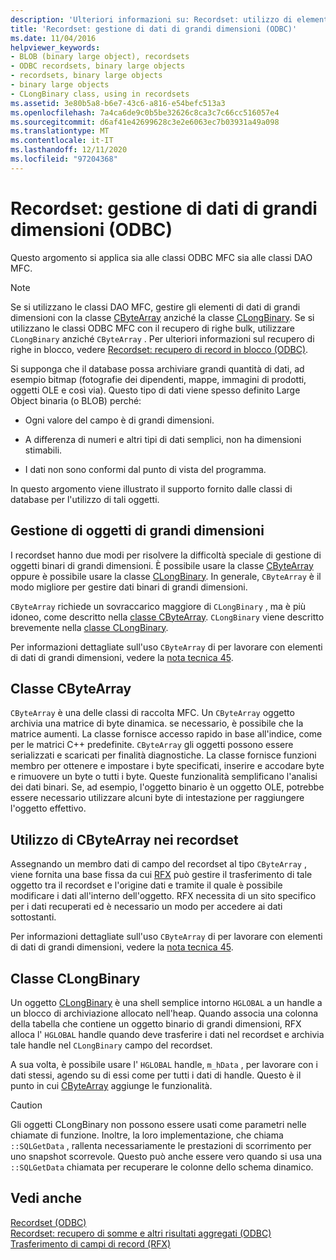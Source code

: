 ```yaml
---
description: 'Ulteriori informazioni su: Recordset: utilizzo di elementi di dati di grandi dimensioni (ODBC)'
title: 'Recordset: gestione di dati di grandi dimensioni (ODBC)'
ms.date: 11/04/2016
helpviewer_keywords:
- BLOB (binary large object), recordsets
- ODBC recordsets, binary large objects
- recordsets, binary large objects
- binary large objects
- CLongBinary class, using in recordsets
ms.assetid: 3e80b5a8-b6e7-43c6-a816-e54befc513a3
ms.openlocfilehash: 7a4ca6de9c0b5be32626c8ca3c7c66cc516057e4
ms.sourcegitcommit: d6af41e42699628c3e2e6063ec7b03931a49a098
ms.translationtype: MT
ms.contentlocale: it-IT
ms.lasthandoff: 12/11/2020
ms.locfileid: "97204368"
---
```

# <a name="recordset-working-with-large-data-items-odbc"></a>Recordset: gestione di dati di grandi dimensioni (ODBC)

Questo argomento si applica sia alle classi ODBC MFC sia alle classi DAO MFC.

> [!NOTE]
> Se si utilizzano le classi DAO MFC, gestire gli elementi di dati di grandi dimensioni con la classe [CByteArray](../../mfc/reference/cbytearray-class.md) anziché la classe [CLongBinary](../../mfc/reference/clongbinary-class.md). Se si utilizzano le classi ODBC MFC con il recupero di righe bulk, utilizzare `CLongBinary` anziché `CByteArray` . Per ulteriori informazioni sul recupero di righe in blocco, vedere [Recordset: recupero di record in blocco (ODBC)](../../data/odbc/recordset-fetching-records-in-bulk-odbc.md).

Si supponga che il database possa archiviare grandi quantità di dati, ad esempio bitmap (fotografie dei dipendenti, mappe, immagini di prodotti, oggetti OLE e così via). Questo tipo di dati viene spesso definito Large Object binaria (o BLOB) perché:

- Ogni valore del campo è di grandi dimensioni.

- A differenza di numeri e altri tipi di dati semplici, non ha dimensioni stimabili.

- I dati non sono conformi dal punto di vista del programma.

In questo argomento viene illustrato il supporto fornito dalle classi di database per l'utilizzo di tali oggetti.

## <a name="managing-large-objects"></a><a name="_core_managing_large_objects"></a> Gestione di oggetti di grandi dimensioni

I recordset hanno due modi per risolvere la difficoltà speciale di gestione di oggetti binari di grandi dimensioni. È possibile usare la classe [CByteArray](../../mfc/reference/cbytearray-class.md) oppure è possibile usare la classe [CLongBinary](../../mfc/reference/clongbinary-class.md). In generale, `CByteArray` è il modo migliore per gestire dati binari di grandi dimensioni.

`CByteArray` richiede un sovraccarico maggiore di `CLongBinary` , ma è più idoneo, come descritto nella [classe CByteArray](#_core_the_cbytearray_class). `CLongBinary` viene descritto brevemente nella [classe CLongBinary](#_core_the_clongbinary_class).

Per informazioni dettagliate sull'uso `CByteArray` di per lavorare con elementi di dati di grandi dimensioni, vedere la [nota tecnica 45](../../mfc/tn045-mfc-database-support-for-long-varchar-varbinary.md).

## <a name="cbytearray-class"></a><a name="_core_the_cbytearray_class"></a> Classe CByteArray

`CByteArray` è una delle classi di raccolta MFC. Un `CByteArray` oggetto archivia una matrice di byte dinamica. se necessario, è possibile che la matrice aumenti. La classe fornisce accesso rapido in base all'indice, come per le matrici C++ predefinite. `CByteArray` gli oggetti possono essere serializzati e scaricati per finalità diagnostiche. La classe fornisce funzioni membro per ottenere e impostare i byte specificati, inserire e accodare byte e rimuovere un byte o tutti i byte. Queste funzionalità semplificano l'analisi dei dati binari. Se, ad esempio, l'oggetto binario è un oggetto OLE, potrebbe essere necessario utilizzare alcuni byte di intestazione per raggiungere l'oggetto effettivo.

## <a name="using-cbytearray-in-recordsets"></a><a name="_core_using_cbytearray_in_recordsets"></a> Utilizzo di CByteArray nei recordset

Assegnando un membro dati di campo del recordset al tipo `CByteArray` , viene fornita una base fissa da cui [RFX](../../data/odbc/record-field-exchange-rfx.md) può gestire il trasferimento di tale oggetto tra il recordset e l'origine dati e tramite il quale è possibile modificare i dati all'interno dell'oggetto. RFX necessita di un sito specifico per i dati recuperati ed è necessario un modo per accedere ai dati sottostanti.

Per informazioni dettagliate sull'uso `CByteArray` di per lavorare con elementi di dati di grandi dimensioni, vedere la [nota tecnica 45](../../mfc/tn045-mfc-database-support-for-long-varchar-varbinary.md).

## <a name="clongbinary-class"></a><a name="_core_the_clongbinary_class"></a> Classe CLongBinary

Un oggetto [CLongBinary](../../mfc/reference/clongbinary-class.md) è una shell semplice intorno `HGLOBAL` a un handle a un blocco di archiviazione allocato nell'heap. Quando associa una colonna della tabella che contiene un oggetto binario di grandi dimensioni, RFX alloca l' `HGLOBAL` handle quando deve trasferire i dati nel recordset e archivia tale handle nel `CLongBinary` campo del recordset.

A sua volta, è possibile usare l' `HGLOBAL` handle, `m_hData` , per lavorare con i dati stessi, agendo su di essi come per tutti i dati di handle. Questo è il punto in cui [CByteArray](../../mfc/reference/cbytearray-class.md) aggiunge le funzionalità.

> [!CAUTION]
> Gli oggetti CLongBinary non possono essere usati come parametri nelle chiamate di funzione. Inoltre, la loro implementazione, che chiama `::SQLGetData` , rallenta necessariamente le prestazioni di scorrimento per uno snapshot scorrevole. Questo può anche essere vero quando si usa una `::SQLGetData` chiamata per recuperare le colonne dello schema dinamico.

## <a name="see-also"></a>Vedi anche

[Recordset (ODBC)](../../data/odbc/recordset-odbc.md)<br/>
[Recordset: recupero di somme e altri risultati aggregati (ODBC)](../../data/odbc/recordset-obtaining-sums-and-other-aggregate-results-odbc.md)<br/>
[Trasferimento di campi di record (RFX)](../../data/odbc/record-field-exchange-rfx.md)
